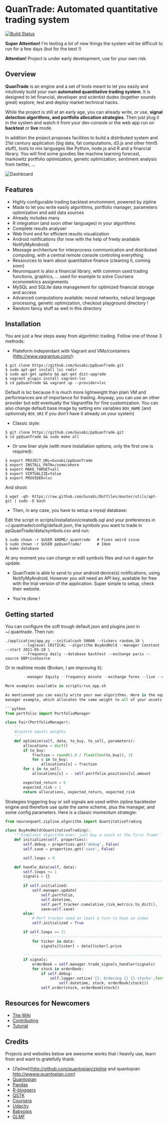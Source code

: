 QuanTrade: Automated quantitative trading system
==================================================

[![Build Status](https://travis-ci.org/Gusabi/ppQuanTrade.png?branch=master)](https://travis-ci.org/Gusabi/ppQuanTrade)

**Super Attention!** I'm testing a lot of new things the system will be difficult to run for a few days (but for the best !)

**Attention!** Project is under early development, use for your own risk.

Overview
--------

**QuanTrade** is an engine and a set of tools meant to let you easily and intuitively build your own **automated quantitative trading system**.
It is designed to let financial, developer and scientist dudes (together sounds great) explore, test and deploy market technical hacks.

While the project is still at an early age, you can already write, or use, **signal detection algorithms, and portfolio allocation strategies**.
Then just plug it in the system and watch it from your dev-console or the web app run on **backtest** or **live** mode.

In addition the project proposes facilities to build a distributed system and 21st century application (big data, fat computations, d3.js and other html5 stuff),
tools to mix languages like Python, node.js and R and a financial library.
You will find some goodies like machine learning forecast, markowitz portfolio optimization, genetic optimization, sentiment analysis from twitter, ...


![Dashboard](https://raw.github.com/Gusabi/ppQuanTrade/master/QuantDashboard.png)


Features
--------

* Highly configurable trading backtest environment, powered by zipline
* Made to let you write easily algorithms, portfolio manager, parameters optimization and add data sources
* Already includes many
* R integration (and soon other languages) in your algorithms
* Complete results analyser
* Web front end for efficient results visualization
* Android notifications (for now with the help of freely available NotifyMyAndroid)
* Message architecture for interprocess communication and distributed computing, with a central remote console controling everything
* Ressources to learn about quantitative finance (cleaning it, coming soon)
* Neuronquant is also a financial library, with common used trading functions, graphics, ... used for example to solve Coursera econometrics assignments
* MySQL and SQLite data management for optimized financial storage and access 
* Advanced computations available: neural networks, natural language processing, genetic optimization, checkout playground directory !
* Random fancy stuff as well in this directory


Installation
------------

You are just a few steps away from algoritmic trading. Follow one of those 3 methods:

- Plateform independant with Vagrant  and VMs/containers (http://www.vagrantup.com/):

```
$ git clone https://github.com/Gusabi/ppQuanTrade.git
$ sudo apt-get install lxc redir
$ sudo apt-get update && apt-get dist-upgrade
$ vagrant plugin install vagrant-lxc
$ cd ppQuanTrade && vagrant up --provider=lxc
```

Default is lxc because it is much more lightweight than plain VM and
performances are of importance for trading. Anyway, you can use an other
provider but edit eventually the Vagrantfile for fine
customization.  You can also change default base image by setting env variables ```BOX_NAME``` (and
optionnaly ```BOX_URI``` if you don't have it already on your system)

- Classic style:

```
$ git clone https://github.com/Gusabi/ppQuanTrade.git
$ cd ppQuanTrade && sudo make all
```

- Or one liner style (with more installation options, only the first one is required):

```
$ export PROJECT_URL=Gusabi/ppQuanTrade
$ export INSTALL_PATH=/some/where
$ export MAKE_TARGET=all
$ export VIRTUALIZE=false
$ export PROVIDER=lxc
```

And shoot:

```
$ wget -qO- https://raw.github.com/Gusabi/Dotfiles/master/utils/apt-git | sudo -E bash
```

- Then, in any case, you have to setup a mysql database:

Edit the script in scripts/installation/createdb.sql and your preferences in
~/.quantrade/config/default.json, the symbols you want to trade in
ppQuanTrade/data/symbols.csv and run:

```
$ sudo chown -r $USER $HOME/.quantrade   # Fixes weird issue
$ sudo chown -r $USER ppQuanTrade/       # Idem 
$ make database
```

At any moment you can change or edit symbols files and run it again for update.

- QuanTrade is able to send to your android device(s) notifications, using
  NotifyMyAndroid. However you will need an API key, available for free with
  the trial version of the application. Super simple to setup, check their
  website.

- You're done !


Getting started
---------------

You can configure the soft trough default.json and plugins.json in
~/.quantrade. Then run:

```
./application/app.py --initialcash 50000 --tickers random,10 \
        --loglevel CRITICAL --algorithm BuyAndHold --manager Constant --start 2011-05-10 \
        --frequency daily --database backtest --exchange paris --source DBPriceSource
```

Or in realtime mode (Broken, I am improving it):

```./application/app.py --initialcash 100000 --tickers EUR/USD,EUR/GBP --algorithm StdBased 
		--manager Equity --frequency minute --exchange forex --live --source EquitiesLiveSource ```

More examples available in scripts/run_app.sh

As mentionned you can easily write your own algorithms. Here is the equity
manager example, which allocates the same weight to all of your assets:

```python
from portfolio import PortfolioManager

class Fair(PortfolioManager):
    '''
    dispatch equals weigths
    '''
    def optimize(self, date, to_buy, to_sell, parameters):
        allocations = dict()
        if to_buy:
            fraction = round(1.0 / float(len(to_buy)), 2)
            for s in to_buy:
                allocations[s] = fraction
        for s in to_sell:
            allocations[s] = - self.portfolio.positions[s].amount

        expected_return = 0
        expected_risk = 1
        return allocations, expected_return, expected_risk
```

Strategies triggering buy or sell signals are used within zipline backtester
engine and therefore use quite the same scheme, plus the manager, and some
config parameters. Here is a classic momentum strategie:

```python
from neuronquant.zipline.algorithm import QuantitativeTrading

class BuyAndHold(QuantitativeTrading):
    '''Simpliest algorithm ever, just buy a stock at the first frame'''
    def initialize(self, properties):
        self.debug = properties.get('debug', False)
        self.save = properties.get('save', False)

        self.loops = 0

    def handle_data(self, data):
        self.loops += 1
        signals = {}
        ''' ----------------------------------------------------------    Init   --'''
        if self.initialized:
            self.manager.update(
                self.portfolio,
                self.datetime,
                self.perf_tracker.cumulative_risk_metrics.to_dict(),
                save=self.save)
        else:
            # Perf_tracker need at least a turn to have an index
            self.initialized = True

        if self.loops == 2:
            ''' ------------------------------------------------------    Scan   --'''
            for ticker in data:
                signals[ticker] = data[ticker].price

        ''' ----------------------------------------------------------   Orders  --'''
        if signals:
            orderBook = self.manager.trade_signals_handler(signals)
            for stock in orderBook:
                if self.debug:
                    self.logger.notice('{}: Ordering {} {} stocks'.format(
                        self.datetime, stock, orderBook[stock]))
                self.order(stock, orderBook[stock])
```


Resources for Newcomers
-----------------------

* [The Wiki](https://github.com/Gusabi/ppQuanTrade/wiki)
* [Contributing](https://github.com/Gusabi/ppQuanTrade/wiki/Contribution)
* [Tutorial](https://github.com/Gusabi/ppQuanTrade/wiki/How-to-become-a-ninja-trader)


Credits
-------

Projects and websites below are awesome works that i heavily use, learn from and want to gratefully thank:

* [Zipline](http://github.com/quantopian/zipline and quantopian http://wwww.quantopian.com)
* [Quantopian](http://www.quantopian.com/)
* [Pandas](http://github.com/pydata/pandas)
* [R-bloggers](http://www.r-bloggers.com/)
* [QSTK](https://github.com/tucker777/QSTK)
* [Coursera](http://www.coursera.org/)
* [Udacity](http://www.udacity.com/)
* [Babypips](http://www.babypips.com/)
* [GLMF](http://www.unixgarden.com/)
